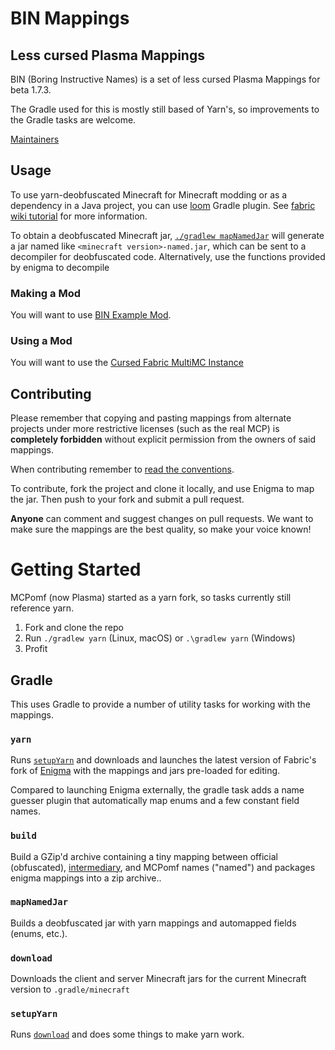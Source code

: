# BIN Mappings
## Less cursed Plasma Mappings

BIN (Boring Instructive Names) is a set of less cursed Plasma Mappings for beta 1.7.3.

The Gradle used for this is mostly still based of Yarn's, so improvements to the Gradle tasks are welcome.

[Maintainers](MAINTAINERS.md)

## Usage
To use yarn-deobfuscated Minecraft for Minecraft modding or as a dependency in a Java project, you can use [loom](https://github.com/fabricmc/fabric-loom) Gradle plugin. See [fabric wiki tutorial](https://fabricmc.net/wiki/tutorial:setup) for more information.

To obtain a deobfuscated Minecraft jar, [`./gradlew mapNamedJar`](#mapNamedJar) will generate a jar named like `<minecraft version>-named.jar`, which can be sent to a decompiler for deobfuscated code.
Alternatively, use the functions provided by enigma to decompile

### Making a Mod

You will want to use [BIN Example Mod](https://github.com/calmilamsy/BIN-fabric-example-mod).

### Using a Mod

You will want to use the [Cursed Fabric MultiMC Instance](https://github.com/calmilamsy/Cursed-Fabric-MultiMC)

## Contributing

Please remember that copying and pasting mappings from alternate projects under more restrictive licenses (such as the real MCP) is **completely forbidden** without explicit permission from the 
owners of said mappings.

When contributing remember to [read the conventions](CONVENTIONS.md).

To contribute, fork the project and clone it locally, and use  Enigma to map the jar. Then push to your fork and submit a pull request.

**Anyone** can comment and suggest changes on pull requests. We want to make sure the mappings are the best quality, so make your voice known!

# Getting Started

MCPomf (now Plasma) started as a yarn fork, so tasks currently still reference yarn.

1. Fork and clone the repo
2. Run `./gradlew yarn` (Linux, macOS) or `.\gradlew yarn` (Windows)
3. Profit

## Gradle
This uses Gradle to provide a number of utility tasks for working with the mappings.

### `yarn`
Runs [`setupYarn`](#setupYarn) and downloads and launches the latest version of Fabric's fork of [Enigma](https://github.com/FabricMC/Enigma) with the mappings and jars pre-loaded for editing.

Compared to launching Enigma externally, the gradle task adds a name guesser plugin that automatically map enums and a few constant field names.

### `build`
Build a GZip'd archive containing a tiny mapping between official (obfuscated), [intermediary](https://github.com/FabricMC/intermediary), and MCPomf names ("named") and packages enigma mappings into a zip archive..

### `mapNamedJar`
Builds a deobfuscated jar with yarn mappings and automapped fields (enums, etc.).

### `download`
Downloads the client and server Minecraft jars for the current Minecraft version to `.gradle/minecraft`

### `setupYarn`
Runs [`download`](#download) and does some things to make yarn work.